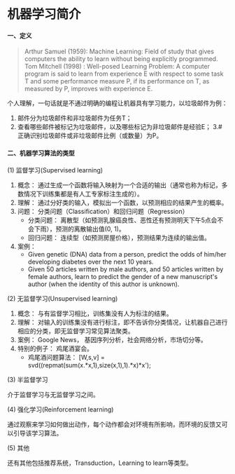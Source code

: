 机器学习简介
==========

#### 一、定义

> Arthur Samuel (1959): Machine Learning: Field of study that gives computers the ability to learn without being explicitly programmed.
> Tom Mitchell (1998) : Well-posed Learning Problem: A computer program is said to learn from experience E with respect to some task T and some performance measure P, if its performance on T, as measured by P, improves with experience E.

<!-- more -->

个人理解，一句话就是不通过明确的编程让机器具有学习能力，以垃圾邮件为例：
1. 邮件分为垃圾邮件和非垃圾邮件为任务T；
2. 查看哪些邮件被标记为垃圾邮件，以及哪些标记为非垃圾邮件是经验E；
3.# 正确识别垃圾邮件或非垃圾邮件比例（或数量）为P。

#### 二、机器学习算法的类型

(1) 监督学习(Supervised learning)

1. 概念： 通过生成一个函数将输入映射为一个合适的输出（通常也称为标记，多数情况下训练集都是有人工专家标注生成的）。
2. 理解： 通过分好类的输入，模拟出一个函数，以预测相应的结果产生的概率。
3. 问题： 分类问题（Classification）和回归问题（Regression）
    * 分类问题： 离散型（如预测乳腺癌良性、恶性还有预测明天下午5点会不会下雨），预测的离散输出值(0, 1)。
    * 回归问题： 连续型（如预测房屋价格），预测结果为连续的输出值。
4. 案例：
    * Given genetic (DNA) data from a person, predict the odds of him/her developing diabetes over the next 10 years.
    * Given 50 articles written by male authors, and 50 articles written by female authors, learn to predict the gender of a new manuscript's author (when the identity of this author is unknown).

(2) 无监督学习(Unsupervised learning)

1. 概念： 与有监督学习相比，训练集没有人为标注的结果。
2. 理解： 对输入的训练集没有进行标注，即不告诉你分类情况，让机器自己进行相应的分类，即无监督学习常见算法聚类。
3. 案例： Google News， 基因序列分析，社会网络分析，市场切分等。
4. 特别的例子： 鸡尾酒宴会。
    * 鸡尾酒问题算法： [W,s,v] = svd((repmat(sum(x.*x,1),size(x,1),1).*x)*x');

(3) 半监督学习

介于监督学习与无监督学习之间。

(4) 强化学习(Reinforcement learning)

通过观察来学习如何做出动作，每个动作都会对环境有所影响，而环境的反馈又可以引导该学习算法。

(5) 其他

还有其他包括推荐系统，Transduction，Learning to learn等类型。
